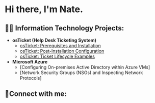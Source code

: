 <h1>Hi there, I'm Nate.

<h2>👨‍💻 Information Technology Projects:</h2>

- <b>osTicket (Help Desk Ticketing System)</b>
  - [osTicket: Prerequisites and Installation](https://github.com/natefelder/osticket-prereqs)
  - [osTicket: Post-Installation Configuration](https://github.com/natefelder/post-install-config)
  - [osTicket: Ticket Lifecycle Examples](https://github.com/natefelder/ticket-lifecycle)
- <b>Microsoft Azure</b>
  - [Configuring On-premises Active Directory within Azure VMs]
  - [Network Security Groups (NSGs) and Inspecting Network Protocols]
<h2>🤳Connect with me:</h2>






